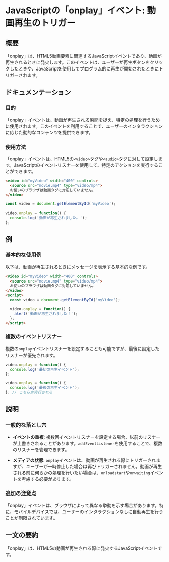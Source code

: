 <!--
Meta Description: # JavaScriptの「onplay」イベント: 動画再生のトリガー ## 概要 「onplay」は、HTML5動画要素に関連するJavaScriptイベントであり、動画が再生されるときに発火します。このイベントは、ユーザーが再生ボタンをクリックしたときや、JavaScriptを使用してプログラ...
Meta Keywords: video, onplay, イベントは, myvideo, mp4
-->

# JavaScriptの「onplay」イベント: 動画再生のトリガー

## 概要
「onplay」は、HTML5動画要素に関連するJavaScriptイベントであり、動画が再生されるときに発火します。このイベントは、ユーザーが再生ボタンをクリックしたときや、JavaScriptを使用してプログラム的に再生が開始されたときにトリガーされます。

## ドキュメンテーション
### 目的
「onplay」イベントは、動画が再生される瞬間を捉え、特定の処理を行うために使用されます。このイベントを利用することで、ユーザーのインタラクションに応じた動的なコンテンツを提供できます。

### 使用方法
「onplay」イベントは、HTML5の`<video>`タグや`<audio>`タグに対して設定します。JavaScriptのイベントリスナーを使用して、特定のアクションを実行することができます。

```html
<video id="myVideo" width="400" controls>
  <source src="movie.mp4" type="video/mp4">
  お使いのブラウザは動画タグに対応していません。
</video>
```

```javascript
const video = document.getElementById('myVideo');

video.onplay = function() {
  console.log('動画が再生されました。');
};
```

## 例
### 基本的な使用例
以下は、動画が再生されるときにメッセージを表示する基本的な例です。

```html
<video id="myVideo" width="400" controls>
  <source src="movie.mp4" type="video/mp4">
  お使いのブラウザは動画タグに対応していません。
</video>
<script>
  const video = document.getElementById('myVideo');

  video.onplay = function() {
    alert('動画が再生されました！');
  };
</script>
```

### 複数のイベントリスナー
複数の`onplay`イベントリスナーを設定することも可能ですが、最後に設定したリスナーが優先されます。

```javascript
video.onplay = function() {
  console.log('最初の再生イベント');
};

video.onplay = function() {
  console.log('最後の再生イベント');
}; // こちらが実行される
```

## 説明
### 一般的な落とし穴
- **イベントの重複**: 複数回イベントリスナーを設定する場合、以前のリスナーが上書きされることがあります。`addEventListener`を使用することで、複数のリスナーを管理できます。
  
- **メディアの状態**: `onplay`イベントは、動画が再生される際にトリガーされますが、ユーザーが一時停止した場合は再びトリガーされません。動画が再生される前に何らかの処理を行いたい場合は、`onloadstart`や`onwaiting`イベントを考慮する必要があります。

### 追加の注意点
「onplay」イベントは、ブラウザによって異なる挙動を示す場合があります。特に、モバイルデバイスでは、ユーザーのインタラクションなしに自動再生を行うことが制限されています。

## 一文の要約
「onplay」は、HTML5の動画が再生される際に発火するJavaScriptイベントです。